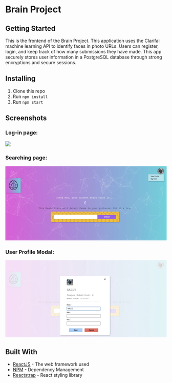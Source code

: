 # Brain Project

## Getting Started

This is the frontend of the Brain Project. This application uses the Clarifai machine learning API to identify faces in photo URLs. Users can register, login, and keep track of how many submissions they have made. This app securely stores user information in a PostgreSQL database through strong encryptions and secure sessions.

## Installing

1. Clone this repo
2. Run `npm install`
3. Run `npm start`

## Screenshots
### Log-in page: 
<img src="https://github.com/QinyiZhu/BrainProject/blob/master/Frontend/screenshots/login.png" width="600">

### Searching page: 
<img src="https://github.com/QinyiZhu/BrainProject/blob/master/Frontend/screenshots/search.png" width="600">

### User Profile Modal:
<img src="https://github.com/QinyiZhu/BrainProject/blob/master/Frontend/screenshots/profile.png" width="600">


## Built With
* [ReactJS](https://reactjs.org/) - The web framework used
* [NPM](https://www.npmjs.com/) - Dependency Management
* [Reactstrap](https://reactstrap.github.io/) - React styling library

